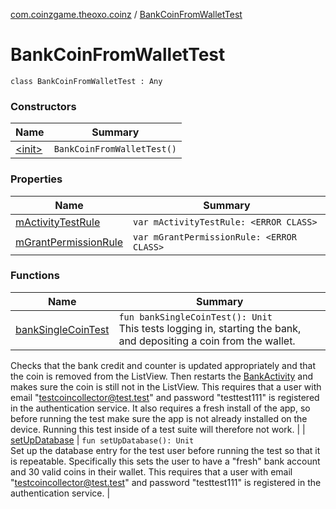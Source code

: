 [com.coinzgame.theoxo.coinz](../index.md) / [BankCoinFromWalletTest](.)

# BankCoinFromWalletTest

`class BankCoinFromWalletTest : Any`

### Constructors

| Name | Summary |
|---|---|
| [&lt;init&gt;](-init-.md) | `BankCoinFromWalletTest()` |

### Properties

| Name | Summary |
|---|---|
| [mActivityTestRule](m-activity-test-rule.md) | `var mActivityTestRule: <ERROR CLASS>` |
| [mGrantPermissionRule](m-grant-permission-rule.md) | `var mGrantPermissionRule: <ERROR CLASS>` |

### Functions

| Name | Summary |
|---|---|
| [bankSingleCoinTest](bank-single-coin-test.md) | `fun bankSingleCoinTest(): Unit`<br>This tests logging in, starting the bank, and depositing a coin from the wallet.
Checks that the bank credit and counter is updated appropriately and that the coin is
removed from the ListView. Then restarts the [BankActivity](../-bank-activity/index.md) and makes sure the coin is still
not in the ListView.
This requires that a user with email "testcoincollector@test.test" and
password "testtest111" is registered in the authentication service.
It also requires a fresh install of the app, so before running the test make sure
the app is not already installed on the device. Running this test inside of a test suite
will therefore not work. |
| [setUpDatabase](set-up-database.md) | `fun setUpDatabase(): Unit`<br>Set up the database entry for the test user before running the test so that it is repeatable.
Specifically this sets the user to have a "fresh" bank account and 30 valid coins in
their wallet.
This requires that a user with email "testcoincollector@test.test" and
password "testtest111" is registered in the authentication service. |
